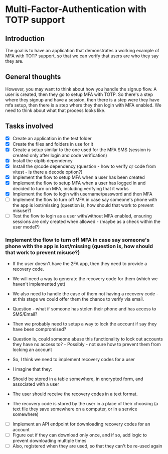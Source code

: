 # Multi-Factor-Authentication with TOTP support

## Introduction

The goal is to have an application that demonstrates a working example of MFA with TOTP support, so that we can verify that users are who they say they are.

## General thoughts

However, you may want to think about how you handle the signup flow. A user is created, then they go to setup MFA with TOTP. So there's a step where they signup and have a session, then there is a step were they have mfa setup, then there is a step where they then login with MFA enabled. We need to think about what that process looks like.


## Tasks involved

- [x] Create an application in the test folder
- [x] Create the files and folders in use for it
- [x] Create a setup similar to the one used for the MFA SMS (session is created only after login and code verification)
- [x] Install the otplib dependency
- [x] Install the qrcode dependency (question - how to verify qr code from vitest - is there a decode option?)
- [x] Implement the flow to setup MFA when a user has been created
- [x] Implement the flow to setup MFA when a user has logged in and decided to turn on MFA, including verifying that it works
- [x] Implement the flow to login with username/password and then MFA
- [ ] Implement the flow to turn off MFA in case say someone's phone with the app is lost/missing (question is, how should that work to prevent misuse?)
- [ ] Test the flow to login as a user with/without MFA enabled, ensuring sessions are only created when allowed - (maybe as a check within the user model?)

### Implement the flow to turn off MFA in case say someone's phone with the app is lost/missing (question is, how should that work to prevent misuse?)

- If the user doesn't have the 2FA app, then they need to provide a recovery code.
- We will need a way to generate the recovery code for them (which we haven't implemented yet)
- We also need to handle the case of them not having a recovery code - at this stage we could 
  offer them the chance to verify via email.
- Question - what if someone has stolen their phone and has access to SMS/Email?
- Then we probably need to setup a way to lock the account if say they have been compromised?
- Question is, could someone abuse this functionality to lock out accounts they have no access to? - Possibly - not sure how to prevent them from locking an account


- So, I think we need to implement recovery codes for a user
- I imagine that they:

- Should be stored in a table somewhere, in encrypted form, and associated with a user
- The user should receive the recovery codes in a text format.
- The recovery code is stored by the user in a place of their choosing (a text file they save somewhere on a computer, or in a service somewhere)

- [ ] Implement an API endpoint for downloading recovery codes for an account
- [ ] Figure out if they can download only once, and if so, add logic to prevent downloading multiple times
- [ ] Also, registered when they are used, so that they can't be re-used again